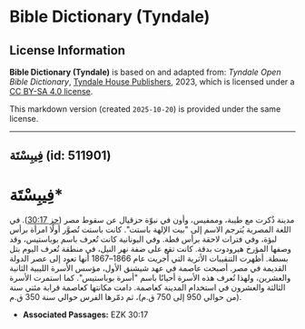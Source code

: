 # Bible Dictionary (Tyndale)

## License Information

**Bible Dictionary (Tyndale)** is based on and adapted from: _Tyndale Open Bible Dictionary_, [Tyndale House Publishers](https://tyndaleopenresources.com/), 2023, which is licensed under a [CC BY-SA 4.0 license](https://creativecommons.org/licenses/by-sa/4.0/legalcode.en).

This markdown version (created `2025-10-20`) is provided under the same license.



--------------------------------

## فِيبِسْتَة (id: 511901)

فِيبِسْتَة\*
============

مدينة ذُكرت مع طيبة، وممفيس، وأون في نبوّة حزقيال عن سقوط مصر ([حز 30:17](https://ref.ly/Ezek30:17)). في اللغة المصرية يُترجم الاسم إلى "بيت الإلهة باستت". كانت باستت تُصوَّر أولًا امرأة برأس لبؤة، وفي فترات لاحقة برأس قطة. وفي اليونانية كانت تُعرف باسم بوباستيس، وقد وصفها المؤرخ هيرودوت بدقة. كانت تقع على ضفة نهر النيل، في منطقة تُعرف اليوم بتل بسطة. أظهرت التنقيبات الأثرية التي أُجريت عام 1866–1867 أنها تعود إلى عصر الدولة القديمة في مصر. أصبحت عاصمة في عهد شيشنق الأول، مؤسس الأسرة الليبية الثانية والعشرين، ولهذا تُعرف هذه الأسرة أحيانًا باسم "أسرة بوباستيس". كما استمرت الأسرة الثالثة والعشرون في استخدام المدينة كعاصمة. دامت مكانتها كعاصمة قرابة مئتي سنة (من حوالي 950 إلى 750 ق.م)، ثم دمّرها الفرس حوالي سنة 350 ق.م.

* **Associated Passages:** EZK 30:17

